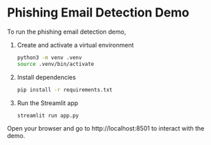 # Phishing Email Detection Demo

To run the phishing email detection demo, 

1. Create and activate a virtual environment  
   ```bash
   python3 -m venv .venv
   source .venv/bin/activate
   ```

2. Install dependencies  
   ```bash
   pip install -r requirements.txt
   ```

3. Run the Streamlit app  
   ```bash
   streamlit run app.py
   ```

Open your browser and go to http://localhost:8501 to interact with the demo.